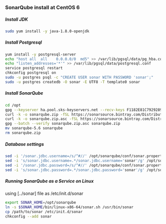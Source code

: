 ### SonarQube install at CentOS 6

##### Install JDK
```bash
sudo yum install -y java-1.8.0-openjdk
```

##### Install Postgresql
```bash
yum install -y postgresql-server
echo "host all  all    0.0.0.0/0  md5" >> /var/lib/pgsql/data/pg_hba.conf
echo "listen_addresses='*'" >> /var/lib/pgsql/data/postgresql.conf
service postgresql restart
chkconfig postgresql on
sudo -u postgres psql -c "CREATE USER sonar WITH PASSWORD 'sonar';"
sudo -u postgres createdb -O sonar -E UTF8 -T template0 sonar
```

##### Install SonarQube
```bash
cd /opt
gpg --keyserver ha.pool.sks-keyservers.net --recv-keys F1182E81C792928921DBCAB4CFCA4A29D26468DE
curl -k -o sonarqube.zip -fSL https://sonarsource.bintray.com/Distribution/sonarqube/sonarqube-5.6.zip
curl -k -o sonarqube.zip.asc -fSL https://sonarsource.bintray.com/Distribution/sonarqube/sonarqube-5.6.zip.asc
gpg --batch --verify sonarqube.zip.asc sonarqube.zip
mv sonarqube-5.6 sonarqube
rm sonarqube.zip
```

##### Database settings
```bash
sed -i '/sonar.jdbc.username=/s/^#//' /opt/sonarqube/conf/sonar.properties
sed -i 's/sonar.jdbc.username=.*/sonar.jdbc.username='sonar'/g' /opt/sonarqube/conf/sonar.properties
sed -i '/sonar.jdbc.password=/s/^#//' /opt/sonarqube/conf/sonar.properties
sed -i 's/sonar.jdbc.password=.*/sonar.jdbc.password='sonar'/g' /opt/sonarqube/conf/sonar.properties
```

##### Running SonarQube as a Service on Linux
using [../sonar] file as /etc/init.d/sonar

```bash
export SONAR_HOME=/opt/sonarqube
ln -s $SONAR_HOME/bin/linux-x86-64/sonar.sh /usr/bin/sonar
cp /path/to/sonar /etc/init.d/sonar
chkconfig --add sonar
```
